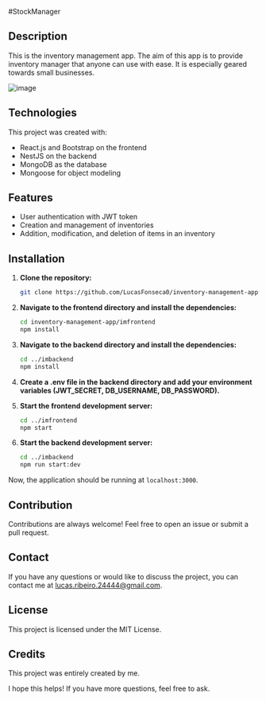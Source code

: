 #StockManager

## Description

This is the inventory management app. The aim of this app is to provide inventory manager that anyone can use with ease. It is especially geared towards small businesses.

![image](https://github.com/LucasFonseca0/inventory-management-app/assets/151788899/b20b07a0-8ca8-4070-8e9c-8d1b80f8b11c)


## Technologies

This project was created with:

- React.js and Bootstrap on the frontend
- NestJS on the backend
- MongoDB as the database
- Mongoose for object modeling

## Features

- User authentication with JWT token
- Creation and management of inventories
- Addition, modification, and deletion of items in an inventory


## Installation

1. **Clone the repository:**
    ```bash
    git clone https://github.com/LucasFonseca0/inventory-management-app.git
    ```

2. **Navigate to the frontend directory and install the dependencies:**
    ```bash
    cd inventory-management-app/imfrontend
    npm install
    ```

3. **Navigate to the backend directory and install the dependencies:**
    ```bash
    cd ../imbackend
    npm install
    ```

4. **Create a .env file in the backend directory and add your environment variables (JWT_SECRET, DB_USERNAME, DB_PASSWORD).**

5. **Start the frontend development server:**
    ```bash
    cd ../imfrontend
    npm start
    ```

6. **Start the backend development server:**
    ```bash
    cd ../imbackend
    npm run start:dev
    ```

Now, the application should be running at `localhost:3000`.

## Contribution

Contributions are always welcome! Feel free to open an issue or submit a pull request.

## Contact

If you have any questions or would like to discuss the project, you can contact me at lucas.ribeiro.24444@gmail.com.

## License

This project is licensed under the MIT License.

## Credits

This project was entirely created by me.

I hope this helps! If you have more questions, feel free to ask.
